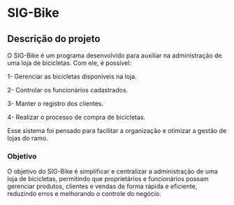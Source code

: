 # SIG-Bike

## Descrição do projeto
O SIG-Bike é um programa desenvolvido para auxiliar na administração de uma loja de bicicletas.
Com ele, é possível:

1- Gerenciar as bicicletas disponíveis na loja.

2- Controlar os funcionários cadastrados.

3- Manter o registro dos clientes.

4- Realizar o processo de compra de bicicletas.

Esse sistema foi pensado para facilitar a organização e otimizar a gestão de lojas do ramo.

### Objetivo
O objetivo do SIG-Bike é simplificar e centralizar a administração de uma loja de bicicletas, permitindo que proprietários e funcionários possam gerenciar produtos, clientes e vendas de forma rápida e eficiente, reduzindo erros e melhorando o controle do negócio.
